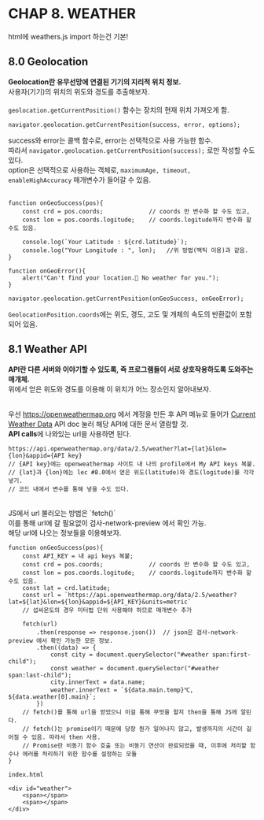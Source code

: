 # CHAP 8. WEATHER
html에 weathers.js import 하는건 기본!
## 8.0 Geolocation
**Geolocation란 유무선망에 연결된 기기의 지리적 위치 정보.**<br>
사용자(기기)의 위치의 위도와 경도를 추출해보자.<br>
<br>
`geolocation.getCurrentPosition()` 함수는 장치의 현재 위치 가져오게 함.
```
navigator.geolocation.getCurrentPosition(success, error, options);
```
success와 error는 콜백 함수로, error는 선택적으로 사용 가능한 함수.<br>
따라서 `navigator.geolocation.getCurrentPosition(success);` 로만 작성할 수도 있다.<br>
option은 선택적으로 사용하는 객체로, `maximumAge, timeout, enableHighAccuracy` 매개변수가 들어갈 수 있음.<br><br>

```
function onGeoSuccess(pos){
    const crd = pos.coords;             // coords 만 변수화 할 수도 있고,
    const lon = pos.coords.logitude;    // coords.logitude까지 변수화 할 수도 있음.

    console.log(`Your Latitude : ${crd.latitude}`);
    console.log("Your Longitude : ", lon);   //위 방법(백틱 이용)과 같음.
}

function onGeoError(){
    alert("Can't find your location.🧐 No weather for you.");
}

navigator.geolocation.getCurrentPosition(onGeoSuccess, onGeoError);
```
`GeolocationPosition.coords`에는 위도, 경도, 고도 및 개체의 속도의 반환값이 포함되어 있음.<br>

## 8.1 Weather API
**API란 다른 서버와 이야기할 수 있도록, 즉 프로그램들이 서로 상호작용하도록 도와주는 매개체.**<br>
위에서 얻은 위도와 경도를 이용해 이 위치가 어느 장소인지 알아내보자.<br><br>

우선 https://openweathermap.org 에서 계정을 만든 후 API 메뉴로 들어가 <u>Current Weather Data</u> API doc 눌러 해당 API에 대한 문서 열람할 것.<br>
**API calls**에 나와있는 url을 사용하면 된다.
```
https://api.openweathermap.org/data/2.5/weather?lat={lat}&lon={lon}&appid={API key}
// {API key}에는 openweathermap 사이트 내 나의 profile에서 My API keys 복붙.
// {lat}과 {lon}에는 lec #8.0에서 얻은 위도(latitude)와 경도(logitude)를 각각 넣기.
// 코드 내에서 변수를 통해 넣을 수도 있다.
```
<br>
JS에서 url 불러오는 방법은 `fetch()`<br>
이를 통해 url에 갈 필요없이 검사-network-preview 에서 확인 가능.<br>
해당 url에 나오는 정보들을 이용해보자.

```
function onGeoSuccess(pos){
    const API_KEY = 내 api keys 복붙;
    const crd = pos.coords;             // coords 만 변수화 할 수도 있고,
    const lon = pos.coords.logitude;    // coords.logitude까지 변수화 할 수도 있음.
    const lat = crd.latitude;
    const url = `https://api.openweathermap.org/data/2.5/weather?lat=${lat}&lon=${lon}&appid=${API_KEY}&units=metric`
    // 섭씨온도의 경우 미터법 단위 사용해야 하므로 매개변수 추가

    fetch(url)
        .then(response => response.json())  // json은 검사-network-preview 에서 확인 가능한 모든 정보.
        .then((data) => {
            const city = document.querySelector("#weather span:first-child");
            const weather = document.querySelector("#weather span:last-child");
            city.innerText = data.name;
            weather.innerText = `${data.main.temp}℃, ${data.weather[0].main}`;
        })
    // fetch()를 통해 url을 얻었으니 이걸 통해 무엇을 할지 then을 통해 JS에 알린다.
    // fetch()는 promise이기 때문에 당장 뭔가 일어나지 않고, 발생까지의 시간이 길어질 수 있음. 따라서 then 사용.
    // Promise란 비동기 함수 호출 또는 비동기 연산이 완료되었을 때, 이후에 처리할 함수나 에러를 처리하기 위한 함수를 설정하는 모듈
}
```

```
index.html

<div id="weather">
    <span></span>
    <span></span>
</div>
```